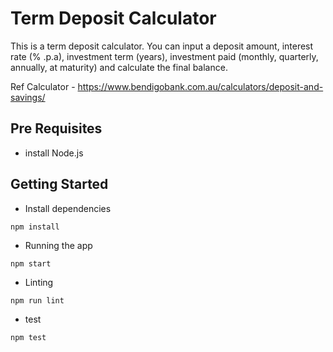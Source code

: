 # Term Deposit Calculator

This is a term deposit calculator. You can input a deposit amount, interest rate (% .p.a), investment term (years), investment paid (monthly, quarterly, annually, at maturity) and calculate the final balance.

Ref Calculator - https://www.bendigobank.com.au/calculators/deposit-and-savings/

## Pre Requisites

- install Node.js

## Getting Started

- Install dependencies

```
npm install
```

- Running the app

```
npm start
```

- Linting

```
npm run lint
```

- test

```
npm test
```
